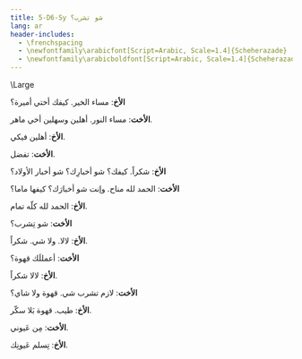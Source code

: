 ```yaml
---
title: 5-D6-Sy شو تشرب؟
lang: ar
header-includes:
  - \frenchspacing
  - \newfontfamily\arabicfont[Script=Arabic, Scale=1.4]{Scheherazade}
  - \newfontfamily\arabicboldfont[Script=Arabic, Scale=1.4]{Scheherazade}
---
```


\Large



**الأخ**: مساء الخير. كيفك أختي أميرة؟

**الأخت**: مساء النور. أهلين وسهلين أخي ماهر.

**الأخ**: أهلين فيكي.

**الأخت**: تفضل.

**الأخ**: شكراً. كيفك؟ شو أخبارِك؟ شو أخبار الأولاد؟

**الأخت**: الحمد لله مناح. وإنت شو أخبارَك؟ كيفها ماما؟

**الأخ**: الحمد لله كلّه تمام.

**الأخت**: شو تِشرب؟

**الأخ**: لالا. ولا شي. شكراً.

**الأخت**: أعمللَك قهوة؟

**الأخ**: لالا شكراً.

**الأخت**: لازم تشرب شي. قهوة ولا شاي؟

**الأخ**: طيب. قهوة بَلا سكّر.

**الأخت**: مِن عَيوني. 

**الأخ**: تِسلم عَيونِك.

